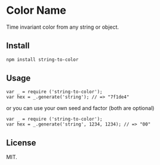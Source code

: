 # Color Name

Time invariant color from any string or object.

## Install

```bash
npm install string-to-color
```

## Usage

```
var _ = require ('string-to-color');
var hex = _.generate('string'); // => "7f1de4"
```

or you can use your own seed and factor (both are optional)

```
var _ = require ('string-to-color');
var hex = _.generate('string', 1234, 1234); // => "00"
```

## License

MIT.
